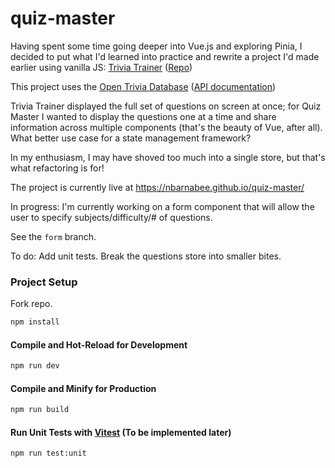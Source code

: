 # quiz-master

Having spent some time going deeper into Vue.js and exploring Pinia, I decided to put what I'd learned into practice and rewrite a project I'd made earlier using vanilla JS: [Trivia Trainer](https://nbarnabee.github.io/api_projects/trivia_trainer/) ([Repo](https://github.com/nbarnabee/api_projects/tree/main/trivia_trainer))

This project uses the [Open Trivia Database](https://opentdb.com/) ([API documentation](https://opentdb.com/api_config.php))

Trivia Trainer displayed the full set of questions on screen at once; for Quiz Master I wanted to display the questions one at a time and share information across multiple components (that's the beauty of Vue, after all). What better use case for a state management framework?

In my enthusiasm, I may have shoved too much into a single store, but that's what refactoring is for!

The project is currently live at https://nbarnabee.github.io/quiz-master/

In progress:
I'm currently working on a form component that will allow the user to specify subjects/difficulty/# of questions.

See the `form` branch.

To do:
Add unit tests.
Break the questions store into smaller bites.

### Project Setup

Fork repo.

```sh
npm install
```

#### Compile and Hot-Reload for Development

```sh
npm run dev
```

#### Compile and Minify for Production

```sh
npm run build
```

#### Run Unit Tests with [Vitest](https://vitest.dev/) (To be implemented later)

```sh
npm run test:unit
```
